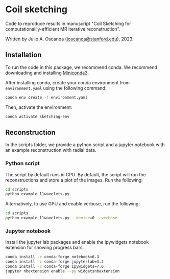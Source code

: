 # Coil sketching
Code to reproduce results in manuscript "Coil Sketching for computationallly-efficient MR iterative reconstruction".

Written by Julio A. Oscanoa (joscanoa@stanford.edu), 2023.

## Installation
To run the code in this package, we recommend conda. We recommend downloading and installing [Miniconda3](https://docs.conda.io/en/latest/miniconda.html).

After installing conda, create your conda environment from `environment.yaml` using the following command:
```bash
conda env create -f environment.yaml
```

Then, activate the environment:
```bash
conda activate sketching-env
```

## Reconstruction
In the scripts folder, we provide a python script and a jupyter notebook with an example reconstruction with radial data.

### Python script
The script by default runs in CPU. By default, the script will run the reconstructions and store a plot of the images.
Run the following:

```bash
cd scripts
python example_l1wavelets.py
```

Alternatively, to use GPU and enable verbose, run the following:
```bash
cd scripts
python example_l1wavelets.py --device=0 --verbose
```

### Jupyter notebook
Install the jupyter lab packages and enable the ipywidgets notebook extension for showing progress bars.

```bash
conda install -c conda-forge notebook=6.3
conda install -c conda-forge jupyterlab=3.2
conda install -c conda-forge ipywidgets=7.6
jupyter nbextension enable --py widgetsnbextension
```
